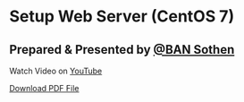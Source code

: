 # Setup Web Server (CentOS 7)

## Prepared & Presented by [@BAN Sothen](https://twitter.com/bansothen)

Watch Video on [YouTube](https://www.youtube.com/bansokthen)

[Download PDF File](https://github.com/bsthen/pdf_setup_webserver/raw/main/setup_webserver_by_sothen_ban.pdf)

